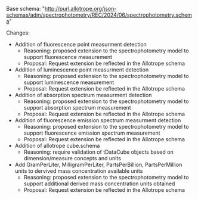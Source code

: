 Base schema: "http://purl.allotrope.org/json-schemas/adm/spectrophotometry/REC/2024/06/spectrophotometry.schema"

Changes:

* Addition of fluorescence point measurment detection
  * Reasoning: proposed extension to the spectrophotometry model to support fluorescence measurement
  * Proposal: Request extension be reflected in the Allotrope schema
* Addition of luminescence point measurment detection
  * Reasoning: proposed extension to the spectrophotometry model to support luminescence measurement
  * Proposal: Request extension be reflected in the Allotrope schema
* Addition of absorption spectrum measurment detection
  * Reasoning: proposed extension to the spectrophotometry model to support absorption spectrum measurement
  * Proposal: Request extension be reflected in the Allotrope schema
* Addition of fluorescence emission spectrum measurment detection
  * Reasoning: proposed extension to the spectrophotometry model to support fluorescence emission spectrum measurement
  * Proposal: Request extension be reflected in the Allotrope schema
* Addition of allotrope cube.schema
  * Reasoning: require validation of tDataCube objects based on dimension/measure concepts and units
* Add GramPerLiter, MilligramPerLiter, PartsPerBillion, PartsPerMillion units to dervived mass concentration available units
  * Reasoning: proposed extension to the spectrophotometry model to support additional derived mass concentration units obtained
  * Proposal: Request extension be reflected in the Allotrope schema
